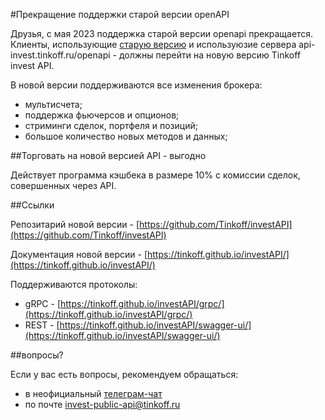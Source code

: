 #Прекращение поддержки старой версии openAPI

Друзья, с мая 2023 поддержка старой версии openapi прекращается.
Клиенты, использующие [старую версию](https://github.com/Tinkoff/invest-openapi/) и используюзие сервера api-invest.tinkoff.ru/openapi - должны перейти на новую версию Tinkoff invest API.

В новой версии поддерживаются все изменения брокера:

* мультисчета;
* поддержка фьючерсов и опционов;
* стриминги сделок, портфеля и позиций;
* большое количество новых методов и данных;

##Торговать на новой версией API - выгодно

Действует программа кэшбека в размере 10% с комиссии сделок, совершенных через API.

##Ссылки

Репозитарий новой версии - [https://github.com/Tinkoff/investAPI](https://github.com/Tinkoff/investAPI)

Документация новой версии - [https://tinkoff.github.io/investAPI/](https://tinkoff.github.io/investAPI/)

Поддерживаются протоколы:

* gRPC - [https://tinkoff.github.io/investAPI/grpc/](https://tinkoff.github.io/investAPI/grpc/)
* REST - [https://tinkoff.github.io/investAPI/swagger-ui/](https://tinkoff.github.io/investAPI/swagger-ui/)

##вопросы?

Если у вас есть вопросы, рекомендуем обращаться:

* в неофициальный [телеграм-чат](https://t.me/joinchat/VaW05CDzcSdsPULM)
* по почте [invest-public-api@tinkoff.ru](mailto:invest-public-api@tinkoff.ru)

